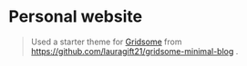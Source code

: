 # Personal website

> Used a starter theme for [Gridsome]() from https://github.com/lauragift21/gridsome-minimal-blog .
